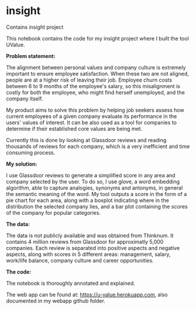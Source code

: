 # insight
Contains insight project

This notebook contains the code for my insight project where I built the tool UValue.

__Problem statement:__

The alignment between personal values and company culture is extremely important to ensure employee satisfaction. When these two are not aligned, people are at a higher risk of leaving their job. Employee churn costs between 6 to 9 months of the employee's salary, so this misalignment is costly for both the employee, who might find herself unemployed, and the company itself. 

My product aims to solve this problem by helping job seekers assess how current employees of a given company evaluate its performance in the users' values of interest. It can be also used as a tool for companies to determine if their established core values are being met.

Currently this is done by looking at Glassdoor reviews and reading thousands of reviews for each company, which is a very inefficient and time consuming process.

__My solution:__

I use Glassdoor reviews to generate a simplified score in any area and company selected by the user. To do so, I use glove, a word embedding algorithm, able to capture analogies, synonyms and antonyms, in general the semantic meaning of the word. My tool outputs a score in the form of a pie chart for each area, along with a boxplot indicating where in the distribution the selected company lies, and a bar plot containing the scores of the company for popular categories.

__The data:__

The data is not publicly available and was obtained from Thinknum. It contains 4 million reviews from Glassdoor for 
approximatly 5,000 companies. Each review is separated into positive aspects and negative aspects, along with scores
in 5 different areas: management, salary, work/life balance, company culture and career opportunities. 

__The code:__

The notebook is thoroughly annotated and explained.

The web app can be found at: https://u-value.herokuapp.com, also documented in my webapp github folder.



